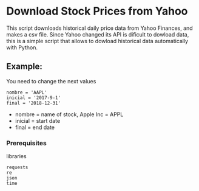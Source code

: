 # Download Stock Prices from Yahoo
This script downloads historical daily price data from Yahoo Finances, and makes a csv file. Since Yahoo changed its API is dificult to dowload data, this is a simple script that allows to dowload historical data automatically with Python.

## Example:
You need to change the next values 
```
nombre = 'AAPL'
inicial = '2017-9-1'
final = '2018-12-31'
```
* nombre = name of stock, Apple Inc = APPL
* inicial = start date
* final = end date

### Prerequisites
libraries
```
requests
re
json
time
```

